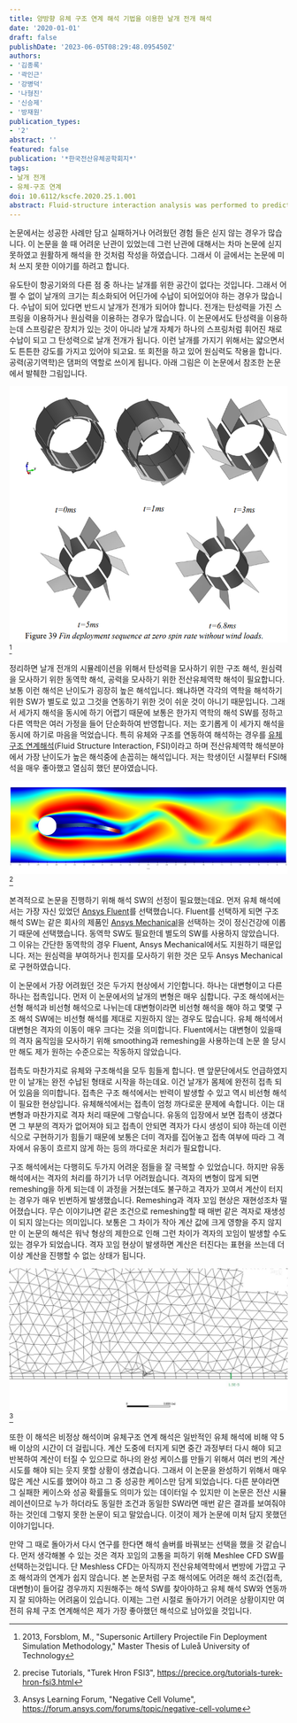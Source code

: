 ```yaml
---
title: 양방향 유체 구조 연계 해석 기법을 이용한 날개 전개 해석
date: '2020-01-01'
draft: false
publishDate: '2023-06-05T08:29:48.095450Z'
authors:
- '김종록'
- '곽인근'
- '강병덕'
- '나형진'
- '신승제'
- '방재원'
publication_types:
- '2'
abstract: ''
featured: false
publication: '*한국전산유체공학회지*'
tags:
- 날개 전개
- 유체-구조 연계
doi: 10.6112/kscfe.2020.25.1.001
abstract: Fluid-structure interaction analysis was performed to predict a time of wing deployment using eleatic force and centrifugal force. The Fluent for flow domain and ANSYS-Mechanical for structure domain were applied for fluid-structure interaction simulations. The loosely coupling method exchange force and displacement between two solvers each other at every coupling iteration. The structure alone analysis results showed that the wing’s elastic force, inertia and centrifugal force were well reflected. Fluid structure interaction analysis results showed that the shock wave generated at cavity in front of wings affected the wing deployment time. In addition, pressure field on each wing varied depending on the angle of attack, which caused each wing to have different deployment time.
---
```


논문에서는 성공한 사례만 담고 실패하거나 어려웠던 경험 들은 싣지 않는 경우가 많습니다. 이 논문을 쓸 때 어려운 난관이 있었는데 그런 난관에 대해서는 차마 논문에 싣지 못하였고 원활하게 해석을 한 것처럼 작성을 하였습니다. 그래서 이 글에서는 논문에 미처 쓰지 못한 이야기를 하려고 합니다.

유도탄이 항공기와의 다른 점 중 하나는 날개를 위한 공간이 없다는 것입니다. 그래서 어쩔 수 없이 날개의 크기는 최소화되어 어딘가에 수납이 되어있어야 하는 경우가 많습니다. 수납이 되어 있다면 반드시 날개가 전개가 되어야 합니다. 전개는 탄성력을 가진 스프링을 이용하거나 원심력을 이용하는 경우가 많습니다. 이 논문에서도 탄성력을 이용하는데 스프링같은 장치가 있는 것이 아니라 날개 자체가 하나의 스프링처럼 휘어진 채로 수납이 되고 그 탄성력으로 날개 전개가 됩니다. 이런 날개를 가지기 위해서는 얇으면서도 튼튼한 강도를 가지고 있어야 되고요. 또 회전을 하고 있어 원심력도 작용을 합니다. 공력(공기역학)은 댐퍼의 역할로 쓰이게 됩니다. 아래 그림은 이 논문에서 참조한 논문에서 발췌한 그림입니다.

![](FinDeploy.png "Example: fin deployment simultation")[^1]

정리하면 날개 전개의 시뮬레이션을 위해서 탄성력을 모사하기 위한 구조 해석, 원심력을 모사하기 위한 동역학 해석, 공력을 모사하기 위한 전산유체역학 해석이 필요합니다. 보통 이런 해석은 난이도가 굉장히 높은 해석입니다. 왜냐하면 각각의 역학을 해석하기 위한 SW가 별도로 있고 그것을 연동하기 위한 것이 쉬운 것이 아니기 때문입니다. 그래서 세가지 해석을 동시에 하기 어렵기 때문에 보통은 한가지 역학의 해석 SW를 정하고 다른 역학은 여러 가정을 들어 단순화하여 반영합니다. 저는 호기롭게 이 세가지 해석을 동시에 하기로 마음을 먹었습니다. 특히 유체와 구조를 연동하여 해석하는 경우를 [유체구조 연계해석](https://www.banditong.com/cae-dict/fluid_structure_coupled_analysis)(Fluid Structure Interaction, FSI)이라고 하며 전산유체역학 해석분야에서 가장 난이도가 높은 해석중에 손꼽히는 해석입니다. 저는 학생이던 시절부터 FSI해석을 매우 좋아했고 열심히 했던 분야였습니다.

![](tutorials-turek-hron-fsi3-setup.png "Example of fluid structure interaction simulation(Turek-Hron FSI case")[^2]

본격적으로 논문을 진행하기 위해 해석 SW의 선정이 필요했는데요. 먼저 유체 해석에서는 가장 자신 있었던 [Ansys Fluent](https://www.ansys.com/products/fluids/ansys-fluent)를 선택했습니다. Fluent를 선택하게 되면 구조 해석 SW는 같은 회사의 제품인 [Ansys Mechanical](https://www.ansys.com/products/structures/ansys-mechanical)을 선택하는 것이 정신건강에 이롭기 때문에 선택했습니다. 동역학 SW도 필요한데 별도의 SW를 사용하지 않았습니다. 그 이유는 간단한 동역학의 경우 Fluent, Ansys Mechanical에서도 지원하기 때문입니다. 저는 원심력을 부여하거나 힌지를 모사하기 위한 것은 모두 Ansys Mechanical로 구현하였습니다.

이 논문에서 가장 어려웠던 것은 두가지 현상에서 기인합니다. 하나는 대변형이고 다른 하나는 접촉입니다. 먼저 이 논문에서의 날개의 변형은 매우 심합니다. 구조 해석에서는 선형 해석과 비선형 해석으로 나뉘는데 대변형이라면 비선형 해석을 해야 하고 몇몇 구조 해석 SW에는 비선형 해석를 제대로 지원하지 않는 경우도 많습니다. 유체 해석에서 대변형은 격자의 이동이 매우 크다는 것을 의미합니다. Fluent에서는 대변형이 있을때의 격자 움직임을 모사하기 위해 smoothing과 remeshing을 사용하는데 논문 쓸 당시만 해도 제가 원하는 수준으로는 작동하지 않았습니다.

접촉도 마찬가지로 유체와 구조해석을 모두 힘들게 합니다. 맨 앞문단에서도 언급하였지만 이 날개는 완전 수납된 형태로 시작을 하는데요. 이건 날개가 몸체에 완전히 접촉 되어 있음을 의미합니다. 접촉은 구조 해석에서는 반력이 발생할 수 있고 역시 비선형 해석이 필요한 현상입니다. 유체해석에서는 접촉이 엄청 까다로운 문제에 속합니다. 이는 대변형과 마찬가지로 격자 처리 때문에 그렇습니다. 유동의 입장에서 보면 접촉이 생겼다면 그 부분의 격자가 없어져야 되고 접촉이 안되면 격자가 다시 생성이 되야 하는데 이런식으로 구현하기가 힘들기 때문에 보통은 더미 격자를 집어놓고 접촉 여부에 따라 그 격자에서 유동이 흐르지 않게 하는 등의 까다로운 처리가 필요합니다.

구조 해석에서는 다행히도 두가지 어려운 점들을 잘 극복할 수 있었습니다. 하지만 유동 해석에서는 격자의 처리를 하기가 너무 어려웠습니다. 격자의 변형이 많게 되면 remeshing을 하게 되는데 이 과정을 거쳤는데도 불구하고 격자가 꼬여서 계산이 터지는 경우가 매우 빈번하게 발생했습니다. Remeshing과 격자 꼬임 현상은 재현성조차 떨어졌습니다. 무슨 이야기냐면 같은 조건으로 remeshing할 때 매번 같은 격자로 재생성이 되지 않는다는 의미입니다. 보통은 그 차이가 작아 계산 값에 크게 영향을 주지 않지만 이 논문의 해석은 워낙 형상의 제한으로 인해 그런 차이가 격자의 꼬임이 발생할 수도 있는 경우가 되었습니다. 격자 꼬임 현상이 발생하면 계산은 터진다는 표현을 쓰는데 더 이상 계산을 진행할 수 없는 상태가 됩니다.

![](negative_cell_fluent.jpg "Example of negative cell")[^3]

또한 이 해석은 비정상 해석이며 유체구조 연계 해석은 일반적인 유체 해석에 비해 약 5배 이상의 시간이 더 걸립니다. 계산 도중에 터지게 되면 중간 과정부터 다시 해야 되고 반복하여 계산이 터질 수 있으므로 하나의 완성 케이스를 만들기 위해서 여러 번의 계산 시도를 해야 되는 웃지 못할 상황이 생겼습니다. 그래서 이 논문을 완성하기 위해서 매우 많은 계산 시도를 했어야 하고 그 중 성공한 케이스만 담게 되었습니다. 다른 분야라면 그 실패한 케이스와 성공 확률들도 의미가 있는 데이터일 수 있지만 이 논문은 전산 시뮬레이션이므로 누가 하더라도 동일한 조건과 동일한 SW라면 매번 같은 결과를 보여줘야 하는 것인데 그렇지 못한 논문이 되고 말았습니다. 이것이 제가 논문에 미처 담지 못했던 이야기입니다.

만약 그 때로 돌아가서 다시 연구를 한다면 해석 솔버를 바꿔보는 선택을 했을 것 같습니다. 먼저 생각해볼 수 있는 것은 격자 꼬임의 고통을 피하기 위해 Meshlee CFD SW를 선택하는것입니다. 단 Meshless CFD는 아직까지 전산유체역학에서 변방에 가깝고 구조 해석과의 연계가 쉽지 않습니다. 본 논문처럼 구조 해석에도 어려운 해석 조건(접촉, 대변형)이 들어갈 경우까지 지원해주는 해석 SW를 찾아야하고 유체 해석 SW와 연동까지 잘 되야하는 어려움이 있습니다. 이제는 그런 시절로 돌아가기 어려운 상황이지만 여전히 유체 구조 연계해석은 제가 가장 좋아했던 해석으로 남아있을 것입니다.


[^1]: 2013, Forsblom, M., "Supersonic Artillery Projectile Fin Deployment Simulation Methodology," Master Thesis of Luleå University of Technology

[^2]: precise Tutorials, "Turek Hron FSI3", https://precice.org/tutorials-turek-hron-fsi3.html

[^3]: Ansys Learning Forum, "Negative Cell Volume", https://forum.ansys.com/forums/topic/negative-cell-volume
